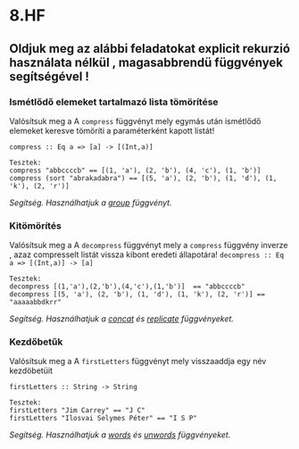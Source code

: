 8.HF
====

Oldjuk meg az alábbi feladatokat explicit rekurzió használata nélkül , magasabbrendü függvények segítségével !
--------------------------------------------------------------------------------------------------------------

### Ismétlődő elemeket tartalmazó lista tömörítése

Valósítsuk meg a A `compress` függvényt mely egymás után ismétlődő elemeket keresve tömöríti a paraméterként kapott listát!

`compress :: Eq a => [a] -> [(Int,a)]`

    Tesztek:
    compress "abbccccb" == [(1, 'a'), (2, 'b'), (4, 'c'), (1, 'b')]
    compress (sort "abrakadabra") == [(5, 'a'), (2, 'b'), (1, 'd'), (1, 'k'), (2, 'r')]
    

_Segítség. Használhatjuk a [group](http://zvon.org/other/haskell/Outputlist/group_f.html) függvényt._

### Kitömörítés

Valósítsuk meg a A `decompress` függvényt mely a `compress` függvény inverze , azaz compresselt listát vissza kibont eredeti állapotára! `decompress :: Eq a => [(Int,a)] -> [a]`

    Tesztek:
    decompress [(1,'a'),(2,'b'),(4,'c'),(1,'b')]  == "abbccccb"
    decompress [(5, 'a'), (2, 'b'), (1, 'd'), (1, 'k'), (2, 'r')] == "aaaaabbdkrr"
    

_Segítség. Használhatjuk a [concat](http://zvon.org/other/haskell/Outputprelude/concat_f.html) és [replicate](http://zvon.org/other/haskell/Outputprelude/replicate_f.html) függvényeket._

### Kezdőbetűk

Valósítsuk meg a A `firstLetters` függvényt mely visszaaddja egy név kezdöbetüit

`firstLetters :: String -> String`

    Tesztek:
    firstLetters "Jim Carrey" == "J C"
    firstLetters "Ilosvai Selymes Péter" == "I S P"
    

_Segítség. Használhatjuk a [words](http://zvon.org/other/haskell/Outputprelude/words_f.html) és [unwords](http://zvon.org/other/haskell/Outputprelude/unwords_f.html) függvényeket._